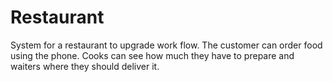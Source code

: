 # Restaurant
System for a restaurant to upgrade work flow. The customer can order food using the phone. Cooks can see how much they have to prepare
and waiters where they should deliver it.
